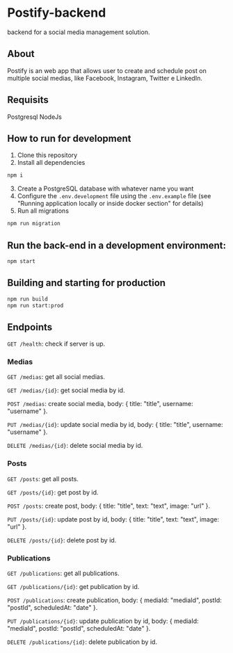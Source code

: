 # Postify-backend

backend for a social media management solution.

## About

Postify is an web app that allows user to create and schedule post on multiple social medias, like Facebook, Instagram, Twitter e LinkedIn. 

## Requisits

Postgresql
NodeJs

## How to run for development

1. Clone this repository
2. Install all dependencies

```bash
npm i
```

3. Create a PostgreSQL database with whatever name you want
4. Configure the `.env.development` file using the `.env.example` file (see "Running application locally or inside docker section" for details)
5. Run all migrations

```bash
npm run migration
```

## Run the back-end in a development environment:

```bash
npm start
```

## Building and starting for production

```bash
npm run build
npm run start:prod
```

## Endpoints

`GET /health`: check if server is up.

### Medias

`GET /medias`: get all social medias.

`GET /medias/{id}`: get social media by id.

`POST /medias`: create social media, body: { title: "title", username: "username" }.

`PUT /medias/{id}`: update social media by id, body: { title: "title", username: "username" }.

`DELETE /medias/{id}`: delete social media by id.

### Posts

`GET /posts`: get all posts.

`GET /posts/{id}`: get post by id.

`POST /posts`: create post, body: { title: "title", text: "text", image: "url" }.

`PUT /posts/{id}`: update post by id, body: { title: "title", text: "text", image: "url" }.

`DELETE /posts/{id}`: delete post by id.

### Publications

`GET /publications`: get all publications.

`GET /publications/{id}`: get publication by id.

`POST /publications`: create publication, body: { mediaId: "mediaId", postId: "postId", scheduledAt: "date" }.

`PUT /publications/{id}`: update publication by id, body: { mediaId: "mediaId", postId: "postId", scheduledAt: "date" }.

`DELETE /publications/{id}`: delete publication by id.
